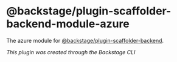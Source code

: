 # @backstage/plugin-scaffolder-backend-module-azure

The azure module for [@backstage/plugin-scaffolder-backend](https://www.npmjs.com/package/@backstage/plugin-scaffolder-backend).

_This plugin was created through the Backstage CLI_
